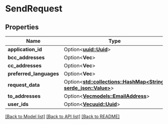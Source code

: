 # SendRequest

## Properties

Name | Type | Description | Notes
------------ | ------------- | ------------- | -------------
**application_id** | Option<[**uuid::Uuid**](uuid::Uuid.md)> |  | [optional]
**bcc_addresses** | Option<**Vec<String>**> |  | [optional]
**cc_addresses** | Option<**Vec<String>**> |  | [optional]
**preferred_languages** | Option<**Vec<String>**> |  | [optional]
**request_data** | Option<[**std::collections::HashMap<String, serde_json::Value>**](serde_json::Value.md)> |  | [optional]
**to_addresses** | Option<[**Vec<models::EmailAddress>**](EmailAddress.md)> |  | [optional]
**user_ids** | Option<[**Vec<uuid::Uuid>**](uuid::Uuid.md)> |  | [optional]

[[Back to Model list]](../README.md#documentation-for-models) [[Back to API list]](../README.md#documentation-for-api-endpoints) [[Back to README]](../README.md)


